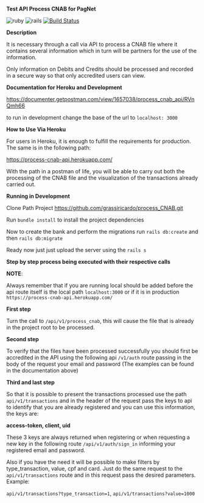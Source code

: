 **Test API Process CNAB for PagNet**

![ruby](https://img.shields.io/badge/Ruby-2.4.1-green.svg)
![rails](https://img.shields.io/badge/Rails-5.1.5-green.svg)
[![Build Status](https://travis-ci.org/grassiricardo/process_CNAB.svg?branch=master)](https://travis-ci.org/grassiricardo/process_CNAB)

**Description**

It is necessary through a call via API to process a CNAB file where it contains several information which in turn will be partners for the use of the information.

Only information on Debits and Credits should be processed and recorded in a secure way so that only accredited users can view.

**Documentation for Heroku and Development**

https://documenter.getpostman.com/view/1657038/process_cnab_api/RVnQmh66

to run in development change the base of the url to `localhost: 3000`

**How to Use Via Heroku**

For users in Heroku, it is enough to fulfill the requirements for production. The same is in the following path:

https://process-cnab-api.herokuapp.com/

With the path in a postman of life, you will be able to carry out both the processing of the CNAB file and the visualization of the transactions already carried out.

**Running in Development**

Clone Path Project https://github.com/grassiricardo/process_CNAB.git

Run `bundle install` to install the project dependencies

Now to create the bank and perform the migrations run `rails db:create` and then `rails db:migrate`

Ready now just just upload the server using the `rails s`

**Step by step process being executed with their respective calls**

**NOTE**:

Always remember that if you are running local should be added before the api route itself is the local path `localhost:3000` or if it is in production `https://process-cnab-api.herokuapp.com/`

**First step**

Turn the call to `/api/v1/process_cnab`, this will cause the file that is already in the project root to be processed.

**Second step**

To verify that the files have been processed successfully you should first be accredited in the API using the following api `/v1/auth` route passing in the body of the request your email and password (The examples can be found in the documentation above)

**Third and last step**

So that it is possible to present the transactions processed use the path `api/v1/transactions` and in the header of the request pass the keys to api to identify that you are already registered and you can use this information, the keys are:

**access-token, client, uid**

These 3 keys are always returned when registering or when requesting a new key in the following route `/api/v1/auth/sign_in` informing your registered email and password.

Also if you have the need it will be possible to make filters by type_transaction, value, cpf and card. Just do the same request to the `api/v1/transactions` route and in this request pass the desired parameters. Example:

`api/v1/transactions?type_transaction=1`, `api/v1/transactions?value=1000`
